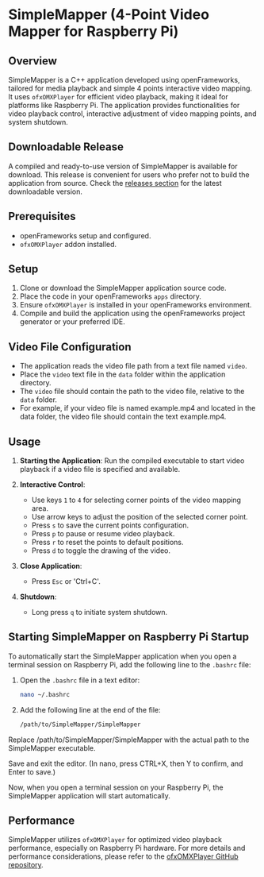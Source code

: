 # SimpleMapper (4-Point Video Mapper for Raspberry Pi)

## Overview

SimpleMapper is a C++ application developed using openFrameworks, tailored for media playback and simple 4 points interactive video mapping. It uses `ofxOMXPlayer` for efficient video playback, making it ideal for platforms like Raspberry Pi. The application provides functionalities for video playback control, interactive adjustment of video mapping points, and system shutdown.

## Downloadable Release

A compiled and ready-to-use version of SimpleMapper is available for download. This release is convenient for users who prefer not to build the application from source. Check the [releases section](https://github.com/gunduzh/SimpleMapper/releases) for the latest downloadable version.

## Prerequisites

- openFrameworks setup and configured.
- `ofxOMXPlayer` addon installed.

## Setup

1. Clone or download the SimpleMapper application source code.
2. Place the code in your openFrameworks `apps` directory.
3. Ensure `ofxOMXPlayer` is installed in your openFrameworks environment.
4. Compile and build the application using the openFrameworks project generator or your preferred IDE.

## Video File Configuration

- The application reads the video file path from a text file named `video`.
- Place the `video` text file in the `data` folder within the application directory.
- The `video` file should contain the path to the video file, relative to the `data` folder.
- For example, if your video file is named example.mp4 and located in the data folder, the video file should contain the text example.mp4.

## Usage

1. **Starting the Application**: Run the compiled executable to start video playback if a video file is specified and available.

2. **Interactive Control**: 
   - Use keys `1` to `4` for selecting corner points of the video mapping area.
   - Use arrow keys to adjust the position of the selected corner point.
   - Press `s` to save the current points configuration.
   - Press `p` to pause or resume video playback.
   - Press `r` to reset the points to default positions.
   - Press `d` to toggle the drawing of the video.
3. **Close Application**:
   - Press `Esc` or 'Ctrl+C'.
4. **Shutdown**: 
   - Long press `q` to initiate system shutdown.

## Starting SimpleMapper on Raspberry Pi Startup

To automatically start the SimpleMapper application when you open a terminal session on Raspberry Pi, add the following line to the `.bashrc` file:

1. Open the `.bashrc` file in a text editor:
   ```bash
   nano ~/.bashrc
2. Add the following line at the end of the file:
   ```bash
   /path/to/SimpleMapper/SimpleMapper

Replace /path/to/SimpleMapper/SimpleMapper with the actual path to the SimpleMapper executable.

Save and exit the editor. (In nano, press CTRL+X, then Y to confirm, and Enter to save.)

Now, when you open a terminal session on your Raspberry Pi, the SimpleMapper application will start automatically.

## Performance

SimpleMapper utilizes `ofxOMXPlayer` for optimized video playback performance, especially on Raspberry Pi hardware. For more details and performance considerations, please refer to the [ofxOMXPlayer GitHub repository](https://github.com/jvcleave/ofxOMXPlayer).

